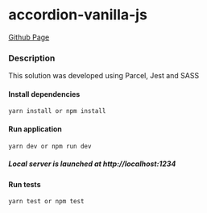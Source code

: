 # accordion-vanilla-js

[Github Page](https://frankrod.github.io/accordion-vanilla-js/)

### Description

This solution was developed using Parcel, Jest and SASS

#### Install dependencies

```
yarn install or npm install
```

#### Run application

```
yarn dev or npm run dev
```

##### Local server is launched at http://localhost:1234

#### Run tests

```
yarn test or npm test
```
